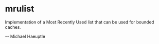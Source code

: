 # mrulist
Implementation of a Most Recently Used list that can be used for bounded caches.

-- Michael Haeuptle
